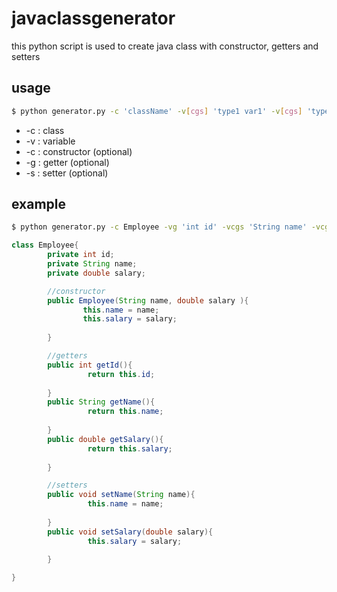 # javaclassgenerator

this python script is used to create java class with constructor, getters and setters

## usage

```sh
$ python generator.py -c 'className' -v[cgs] 'type1 var1' -v[cgs] 'type2 var2'
```

  - -c      : class 
  - -v      : variable
  - -c      : constructor (optional)
  - -g      : getter (optional)
  - -s      : setter (optional)

## example       

```sh
$ python generator.py -c Employee -vg 'int id' -vcgs 'String name' -vcgs 'double salary'
```


```java
class Employee{
        private int id;
        private String name;
        private double salary;

        //constructor
        public Employee(String name, double salary ){
                this.name = name;
                this.salary = salary;
        
        }

        //getters
        public int getId(){
                 return this.id;
        
        }
        public String getName(){
                 return this.name;
        
        }
        public double getSalary(){
                 return this.salary;
        
        }

        //setters
        public void setName(String name){
                 this.name = name;
        
        }
        public void setSalary(double salary){
                 this.salary = salary;
        
        }

}
```
